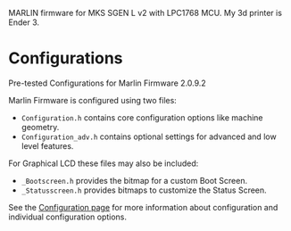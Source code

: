 MARLIN firmware for MKS SGEN L v2 with LPC1768 MCU. My 3d printer is Ender 3.

# Configurations
Pre-tested Configurations for Marlin Firmware 2.0.9.2

Marlin Firmware is configured using two files:

- `Configuration.h` contains core configuration options like machine geometry.
- `Configuration_adv.h` contains optional settings for advanced and low level features.

For Graphical LCD these files may also be included:

- `_Bootscreen.h` provides the bitmap for a custom Boot Screen.
- `_Statusscreen.h` provides bitmaps to customize the Status Screen.

See the [Configuration page](https://marlinfw.org/docs/configuration/configuration.html) for more information about configuration and individual configuration options.
